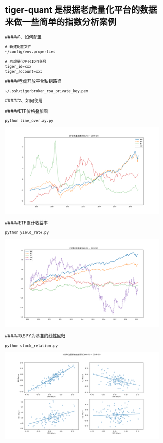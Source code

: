 # tiger-quant 是根据老虎量化平台的数据来做一些简单的指数分析案例

#####1、如何配置
~~~
# 新建配置文件
~/config/env.properties

# 老虎量化平台ID与账号
tiger_id=xxx
tiger_account=xxx
~~~

#####老虎开放平台私钥路径
~~~
~/.ssh/tigerbroker_rsa_private_key.pem
~~~

#####2、如何使用

#####ETF价格叠加图
~~~
python line_overlay.py
~~~
![Alt text](/test/1.png "ETF价格叠加图")

#####ETF累计收益率
~~~
python yield_rate.py
~~~
![Alt text](/test/2.png "ETF累计收益率")

#####以SPY为基准的线性回归
~~~
python stock_relation.py
~~~
![Alt text](/test/3.png "以SPY为基准的线性回归")